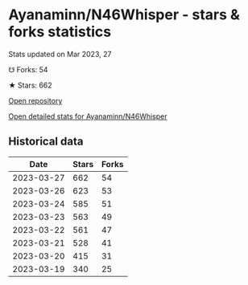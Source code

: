 # Ayanaminn/N46Whisper - stars & forks statistics

Stats updated on Mar 2023, 27

☋ Forks: 54

★ Stars: 662

[Open repository](https://github.com/Ayanaminn/N46Whisper)

[Open detailed stats for Ayanaminn/N46Whisper](https://reviewgithub.com/rep/Ayanaminn/N46Whisper)

## Historical data
| Date | Stars | Forks |
|------|-------|-------|
| 2023-03-27 | 662 | 54 | 
| 2023-03-26 | 623 | 53 | 
| 2023-03-24 | 585 | 51 | 
| 2023-03-23 | 563 | 49 | 
| 2023-03-22 | 561 | 47 | 
| 2023-03-21 | 528 | 41 | 
| 2023-03-20 | 415 | 31 | 
| 2023-03-19 | 340 | 25 | 

